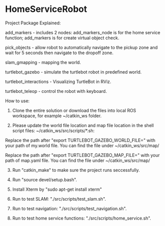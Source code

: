 # HomeServiceRobot

Project Package Explained:

add_markers - includes 2 nodes: add_markers_node is for the home service function; add_markers is for create virtual object check.

pick_objects - allow robot to automatically navigate to the pickup zone and wait for 5 seconds then navigate to the dropoff zone.

slam_gmapping - mapping the world.

turtlebot_gazebo - simulate the turtlebot robot in predefined world.

turtlebot_interactions - Visualizing TurtleBot in RViz.

turtlebot_teleop - control the robot with keyboard.

How to use:

1. Clone the entire solution or download the files into local ROS workspace, for example ~/catkin_ws folder.

2. Please update the world file location and map file location in the shell script files: ~/catkin_ws/src/scripts/*.sh: 

Replace the path after 
"export TURTLEBOT_GAZEBO_WORLD_FILE=" with your path of my.world file. You can find the file under ~/catkin_ws/src/map/

Replace the path after 
"export TURTLEBOT_GAZEBO_MAP_FILE=" with your path of map.yaml file. You can find the file under ~/catkin_ws/src/map/

3. Run "catkin_make" to make sure the project runs seccessfully.

4. Run "source devel/setup.bash".

5. Install Xterm by "sudo apt-get install xterm"

6. Run to test SLAM: "./src/scripts/test_slam.sh".

7. Run to test navigation: "./src/scripts/test_navigation.sh".

8. Run to test home service functions: "./src/scripts/home_service.sh".
